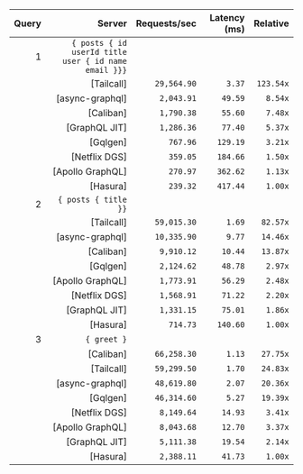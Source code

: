 <!-- PERFORMANCE_RESULTS_START -->

| Query | Server | Requests/sec | Latency (ms) | Relative |
|-------:|--------:|--------------:|--------------:|---------:|
| 1 | `{ posts { id userId title user { id name email }}}` |
|| [Tailcall] | `29,564.90` | `3.37` | `123.54x` |
|| [async-graphql] | `2,043.91` | `49.59` | `8.54x` |
|| [Caliban] | `1,790.38` | `55.60` | `7.48x` |
|| [GraphQL JIT] | `1,286.36` | `77.40` | `5.37x` |
|| [Gqlgen] | `767.96` | `129.19` | `3.21x` |
|| [Netflix DGS] | `359.05` | `184.66` | `1.50x` |
|| [Apollo GraphQL] | `270.97` | `362.62` | `1.13x` |
|| [Hasura] | `239.32` | `417.44` | `1.00x` |
| 2 | `{ posts { title }}` |
|| [Tailcall] | `59,015.30` | `1.69` | `82.57x` |
|| [async-graphql] | `10,335.90` | `9.77` | `14.46x` |
|| [Caliban] | `9,910.12` | `10.44` | `13.87x` |
|| [Gqlgen] | `2,124.62` | `48.78` | `2.97x` |
|| [Apollo GraphQL] | `1,773.91` | `56.29` | `2.48x` |
|| [Netflix DGS] | `1,568.91` | `71.22` | `2.20x` |
|| [GraphQL JIT] | `1,331.15` | `75.01` | `1.86x` |
|| [Hasura] | `714.73` | `140.60` | `1.00x` |
| 3 | `{ greet }` |
|| [Caliban] | `66,258.30` | `1.13` | `27.75x` |
|| [Tailcall] | `59,299.50` | `1.70` | `24.83x` |
|| [async-graphql] | `48,619.80` | `2.07` | `20.36x` |
|| [Gqlgen] | `46,314.60` | `5.27` | `19.39x` |
|| [Netflix DGS] | `8,149.64` | `14.93` | `3.41x` |
|| [Apollo GraphQL] | `8,043.68` | `12.70` | `3.37x` |
|| [GraphQL JIT] | `5,111.38` | `19.54` | `2.14x` |
|| [Hasura] | `2,388.11` | `41.73` | `1.00x` |

<!-- PERFORMANCE_RESULTS_END -->
